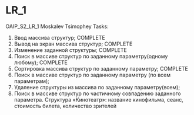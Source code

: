 # LR_1
OAIP_S2_LR_1
Moskalev Tsimophey
Tasks:
1)	Ввод массива структур;              COMPLETE
2)	Вывод на экран массива структур;    COMPLETE
3)	Изменение заданной структуры;       COMPLETE
4)	Поиск в массиве структур по заданному параметру(одному любому);           COMPLETE
5)	Сортировка массива структур по заданному параметру;                       COMPLETE
6)	Поиск в массиве структур по заданному параметру (по всем параметрам);
7)	Удаление структуры из массива по заданному параметру(всем);
8)	Поиск в массиве структур по частичному совпадению заданного параметра.
  Структура «Кинотеатр»: название кинофильма, сеанс, стоимость билета, количество зрителей
